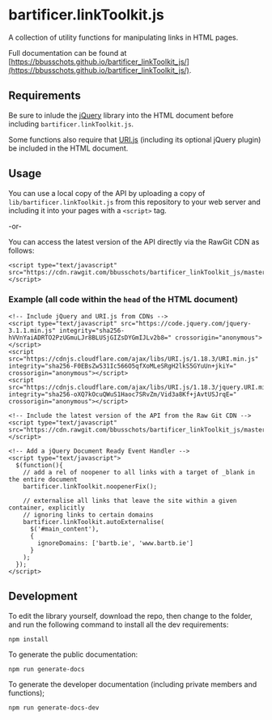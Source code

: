 # bartificer.linkToolkit.js

A collection of utility functions for manipulating links in HTML pages.

Full documentation can be found at [https://bbusschots.github.io/bartificer_linkToolkit_js/](https://bbusschots.github.io/bartificer_linkToolkit_js/).

## Requirements

Be sure to inlude the [jQuery](http://jquery.com) library into the HTML document before including `bartificer.linkToolkit.js`.

Some functions also require that [URI.js](https://medialize.github.io/URI.js/) (including its optional jQuery plugin) be included in the HTML document.

## Usage

You can use a local copy of the API by uploading a copy of `lib/bartificer.linkToolkit.js` from this repository to your web server and including it into your pages with a `<script>` tag.

-or-

You can access the latest version of the API directly via the RawGit CDN as follows:

```
<script type="text/javascript" src="https://cdn.rawgit.com/bbusschots/bartificer_linkToolkit_js/master/lib/bartificer.linkToolkit.js"></script>
```

### Example (all code within the `head` of the HTML document)

```
<!-- Include jQuery and URI.js from CDNs -->
<script type="text/javascript" src="https://code.jquery.com/jquery-3.1.1.min.js" integrity="sha256-hVVnYaiADRTO2PzUGmuLJr8BLUSjGIZsDYGmIJLv2b8=" crossorigin="anonymous"></script>
<script src="https://cdnjs.cloudflare.com/ajax/libs/URI.js/1.18.3/URI.min.js" integrity="sha256-F0EBsZw531Ic566O5qfXoMLeSRgH2lkS5GYuUn+jkiY=" crossorigin="anonymous"></script>
<script src="https://cdnjs.cloudflare.com/ajax/libs/URI.js/1.18.3/jquery.URI.min.js" integrity="sha256-oXQ7kOcuQWuS1Haoc7SRvZm/Vid3a8Kf+jAvtUSJrqE=" crossorigin="anonymous"></script>

<!-- Include the latest version of the API from the Raw Git CDN -->
<script type="text/javascript" src="https://cdn.rawgit.com/bbusschots/bartificer_linkToolkit_js/master/lib/bartificer.linkToolkit.js"></script>

<!-- Add a jQuery Document Ready Event Handler -->
<script type="text/javascript">
  $(function(){
  	// add a rel of noopener to all links with a target of _blank in the entire document
  	bartificer.linkToolkit.noopenerFix();
  	
  	// externalise all links that leave the site within a given container, explicitly
  	// ignoring links to certain domains
  	bartificer.linkToolkit.autoExternalise(
  	  $('#main_content'),
  	  {
  	  	ignoreDomains: ['bartb.ie', 'www.bartb.ie']
  	  }
  	);
  });
</script>
```

## Development

To edit the library yourself, download the repo, then change to the folder, and run the following command to install all the dev requirements:

```
npm install
```

To generate the public documentation:

```
npm run generate-docs
```

To generate the developer documentation (including private members and functions);

```
npm run generate-docs-dev
```
